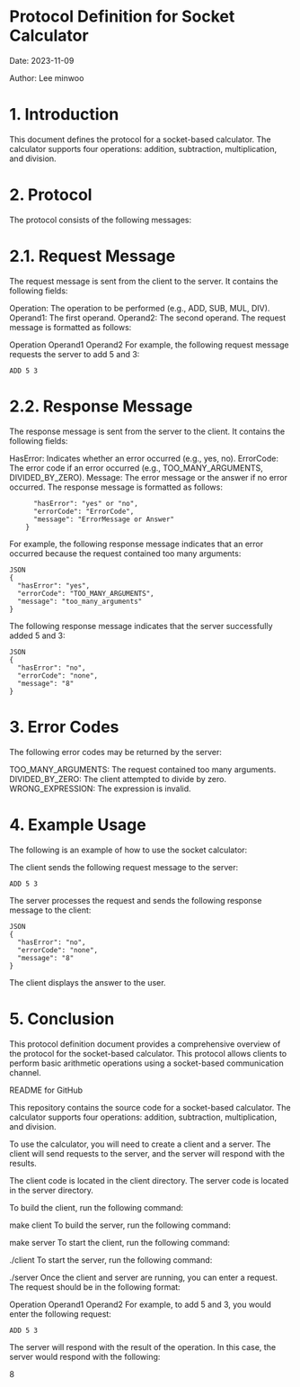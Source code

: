 # Protocol Definition for Socket Calculator

Date: 2023-11-09

Author: Lee minwoo

# 1. Introduction

This document defines the protocol for a socket-based calculator. The calculator supports four operations: addition, subtraction, multiplication, and division.

# 2. Protocol

The protocol consists of the following messages:

# 2.1. Request Message

The request message is sent from the client to the server. It contains the following fields:

Operation: The operation to be performed (e.g., ADD, SUB, MUL, DIV).
Operand1: The first operand.
Operand2: The second operand.
The request message is formatted as follows:

Operation Operand1 Operand2
For example, the following request message requests the server to add 5 and 3:

    ADD 5 3
    
# 2.2. Response Message

The response message is sent from the server to the client. It contains the following fields:

HasError: Indicates whether an error occurred (e.g., yes, no).
ErrorCode: The error code if an error occurred (e.g., TOO_MANY_ARGUMENTS, DIVIDED_BY_ZERO).
Message: The error message or the answer if no error occurred.
The response message is formatted as follows:

```{
      "hasError": "yes" or "no",
      "errorCode": "ErrorCode",
      "message": "ErrorMessage or Answer"
    }
```
For example, the following response message indicates that an error occurred because the request contained too many arguments:
```
JSON
{
  "hasError": "yes",
  "errorCode": "TOO_MANY_ARGUMENTS",
  "message": "too_many_arguments"
}
```
The following response message indicates that the server successfully added 5 and 3:
```
JSON
{
  "hasError": "no",
  "errorCode": "none",
  "message": "8"
}
```
# 3. Error Codes

The following error codes may be returned by the server:

TOO_MANY_ARGUMENTS: The request contained too many arguments.
DIVIDED_BY_ZERO: The client attempted to divide by zero.
WRONG_EXPRESSION: The expression is invalid.

# 4. Example Usage

The following is an example of how to use the socket calculator:

The client sends the following request message to the server:
```
ADD 5 3
```
The server processes the request and sends the following response message to the client:
```
JSON
{
  "hasError": "no",
  "errorCode": "none",
  "message": "8"
}
```

The client displays the answer to the user.

# 5. Conclusion

This protocol definition document provides a comprehensive overview of the protocol for the socket-based calculator. This protocol allows clients to perform basic arithmetic operations using a socket-based communication channel.

README for GitHub

This repository contains the source code for a socket-based calculator. The calculator supports four operations: addition, subtraction, multiplication, and division.

To use the calculator, you will need to create a client and a server. The client will send requests to the server, and the server will respond with the results.

The client code is located in the client directory. The server code is located in the server directory.

To build the client, run the following command:

make client
To build the server, run the following command:

make server
To start the client, run the following command:

./client
To start the server, run the following command:

./server
Once the client and server are running, you can enter a request. The request should be in the following format:

Operation Operand1 Operand2
For example, to add 5 and 3, you would enter the following request:
```
ADD 5 3
```
The server will respond with the result of the operation. In this case, the server would respond with the following:

8
